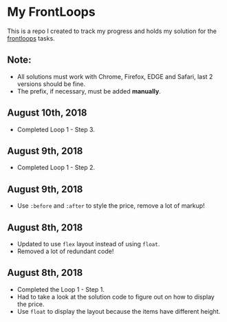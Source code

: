 # My FrontLoops

This is a repo I created to track my progress and holds my solution for the [frontloops](https://frontloops.io/) tasks.

## Note:

- All solutions must work with Chrome, Firefox, EDGE and Safari, last 2 versions should be fine.
- The prefix, if necessary, must be added **manually**.

## August 10th, 2018

- Completed Loop 1 - Step 3.

## August 9th, 2018

- Completed Loop 1 - Step 2.

## August 9th, 2018

- Use `:before` and `:after` to style the price, remove a lot of markup!

## August 8th, 2018

- Updated to use `flex` layout instead of using `float`.
- Removed a lot of redundant code!

## August 8th, 2018

- Completed the Loop 1 - Step 1.
- Had to take a look at the solution code to figure out on how to display the price.
- Use `float` to display the layout because the items have different height.
